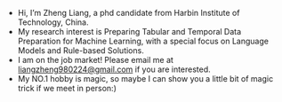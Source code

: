 - Hi, I’m Zheng Liang, a phd candidate from Harbin Institute of Technology, China.
- My research interest is Preparing Tabular and Temporal Data Preparation for Machine Learning, with a special focus on Language Models and Rule-based Solutions.
- I am on the job market! Please email me at liangzheng980224@gmail.com if you are interested.
- My NO.1 hobby is magic, so maybe I can show you a little bit of magic trick if we meet in person:)
